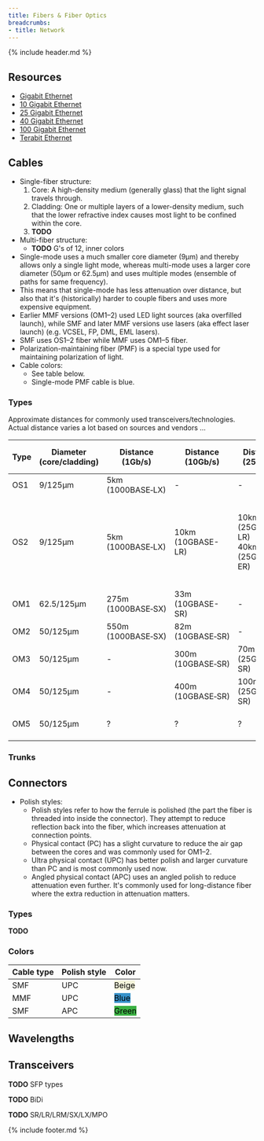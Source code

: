```yaml
---
title: Fibers & Fiber Optics
breadcrumbs:
- title: Network
---
```

{% include header.md %}

## Resources

- [Gigabit Ethernet](https://en.wikipedia.org/wiki/Gigabit_Ethernet)
- [10 Gigabit Ethernet](https://en.wikipedia.org/wiki/10_Gigabit_Ethernet)
- [25 Gigabit Ethernet](https://en.wikipedia.org/wiki/25_Gigabit_Ethernet)
- [40 Gigabit Ethernet](https://en.wikipedia.org/wiki/40_Gigabit_Ethernet)
- [100 Gigabit Ethernet](https://en.wikipedia.org/wiki/100_Gigabit_Ethernet)
- [Terabit Ethernet](https://en.wikipedia.org/wiki/Terabit_Ethernet)

## Cables

- Single-fiber structure:
    1. Core: A high-density medium (generally glass) that the light signal travels through.
    1. Cladding: One or multiple layers of a lower-density medium, such that the lower refractive index causes most light to be confined within the core.
    1. **TODO**
- Multi-fiber structure:
    - **TODO** G's of 12, inner colors
- Single-mode uses a much smaller core diameter (9μm) and thereby allows only a single light mode, whereas multi-mode uses a larger core diameter (50μm or 62.5μm) and uses multiple modes (ensemble of paths for same frequency).
- This means that single-mode has less attenuation over distance, but also that it's (historically) harder to couple fibers and uses more expensive equipment.
- Earlier MMF versions (OM1–2) used LED light sources (aka overfilled launch), while SMF and later MMF versions use lasers (aka effect laser launch) (e.g. VCSEL, FP, DML, EML lasers).
- SMF uses OS1–2 fiber while MMF uses OM1–5 fiber.
- Polarization-maintaining fiber (PMF) is a special type used for maintaining polarization of light.
- Cable colors:
    - See table below.
    - Single-mode PMF cable is blue.

### Types

Approximate distances for commonly used transceivers/technologies. Actual distance varies a lot based on sources and vendors ...

| Type | Diameter (core/cladding) | Distance (1Gb/s) | Distance (10Gb/s) | Distance (25Gb/s) | Distance (40–100Gb/s) | Distance (400Gb/s) | Cable color (typical) |
| -   | -          | - | - | - | - | - | - |
| OS1 | 9/125μm    | 5km (1000BASE‑LX) | - | - | - | - | <span style="background-color: yellow; color: #000;">Yellow</span> |
| OS2 | 9/125μm    | 5km (1000BASE‑LX) | 10km (10GBASE-LR) | 10km (25GBASE-LR) <br/> 40km (25GBASE-ER) | 10km (100GBASE-LR4) <br/> 40km (100GBASE-ER4) <br/> 80km (100GBASE-ZR) | 500m (400GBASE-DR4) <br/> 2km (400GBASE-FR4) | <span style="background-color: yellow; color: #000;">Yellow</span> |
| OM1 | 62.5/125μm | 275m (1000BASE‑SX) | 33m (10GBASE-SR) | - | - | - | <span style="background-color: orange; color: #000;">Orange</span>/<span style="background-color: gray; color: #000;">slate</span> |
| OM2 | 50/125μm   | 550m (1000BASE‑SX) | 82m (10GBASE‑SR) | - | - | - | <span style="background-color: orange; color: #000;">Orange</span> |
| OM3 | 50/125μm   | - | 300m (10GBASE‑SR) | 70m (25GBASE-SR) | 70 (100GBASE-SR4) | 70m (400GBASE-SR8) | <span style="background-color: #7DF9FF; color: #000;">Aqua</span> |
| OM4 | 50/125μm   | - | 400m (10GBASE‑SR) | 100m (25GBASE-SR) | 200 (100GBASE-SR4) | 100m (400GBASE-SR8) | <span style="background-color: #7DF9FF; color: #000;">Aqua</span>/<span style="background-color: #FF69B4; color: #000;">violet</span> |
| OM5 | 50/125μm   | ? | ? | ? | ? | 100m (400GBASE-SR8) | <span style="background-color: #8AE87A; color: #000;">Lime green</span> |

### Trunks

## Connectors

- Polish styles:
    - Polish styles refer to how the ferrule is polished (the part the fiber is threaded into inside the connector). They attempt to reduce reflection back into the fiber, which increases attenuation at connection points.
    - Physical contact (PC) has a slight curvature to reduce the air gap between the cores and was commonly used for OM1–2.
    - Ultra physical contact (UPC) has better polish and larger curvature than PC and is most commonly used now.
    - Angled physical contact (APC) uses an angled polish to reduce attenuation even further. It's commonly used for long-distance fiber where the extra reduction in attenuation matters.

### Types

**TODO**

### Colors

| Cable type | Polish style | Color |
| - | - | - |
| SMF | UPC | <span style="background-color: #F5F5DC; color: #000;">Beige</span> |
| MMF | UPC | <span style="background-color: #3792cb; color: #000;">Blue</span> |
| SMF | APC | <span style="background-color: #3bb143; color: #000;">Green</span> |

## Wavelengths

## Transceivers

**TODO** SFP types

**TODO** BiDi

**TODO** SR/LR/LRM/SX/LX/MPO

{% include footer.md %}
